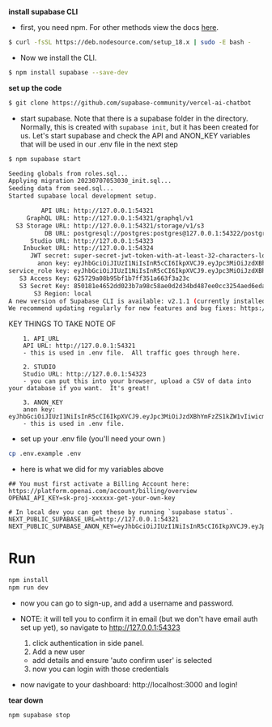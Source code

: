 
__install supabase CLI__

- first, you need npm.  For other methods view the docs [here](https://supabase.com/docs/guides/local-development?queryGroups=package-manager&package-manager=npm).


```bash
$ curl -fsSL https://deb.nodesource.com/setup_18.x | sudo -E bash -
```

- Now we install the CLI.

```bash
$ npm install supabase --save-dev
```

__set up the code__

```bash
$ git clone https://github.com/supabase-community/vercel-ai-chatbot
```

- start supabase.  Note that there is a supabase folder in the directory.  Normally, this is created with `supabase init`, but it has been created for us.  Let's start supabase and check the API and ANON_KEY variables that will be used in our .env file in the next step

```bash
$ npm supabase start

Seeding globals from roles.sql...
Applying migration 20230707053030_init.sql...
Seeding data from seed.sql...
Started supabase local development setup.

         API URL: http://127.0.0.1:54321
     GraphQL URL: http://127.0.0.1:54321/graphql/v1
  S3 Storage URL: http://127.0.0.1:54321/storage/v1/s3
          DB URL: postgresql://postgres:postgres@127.0.0.1:54322/postgres
      Studio URL: http://127.0.0.1:54323
    Inbucket URL: http://127.0.0.1:54324
      JWT secret: super-secret-jwt-token-with-at-least-32-characters-long
        anon key: eyJhbGciOiJIUzI1NiIsInR5cCI6IkpXVCJ9.eyJpc3MiOiJzdXBhYmFzZS1kZW1vIiwicm9sZSI6ImFub24iLCJleHAiOjE5ODM4MTI5OTZ9.CRXP1A7WOeoJeXxjNni43kdQwgnWNReilDMblYTn_I0
service_role key: eyJhbGciOiJIUzI1NiIsInR5cCI6IkpXVCJ9.eyJpc3MiOiJzdXBhYmFzZS1kZW1vIiwicm9sZSI6InNlcnZpY2Vfcm9sZSIsImV4cCI6MTk4MzgxMjk5Nn0.EGIM96RAZx35lJzdJsyH-qQwv8Hdp7fsn3W0YpN81IU
   S3 Access Key: 625729a08b95bf1b7ff351a663f3a23c
   S3 Secret Key: 850181e4652dd023b7a98c58ae0d2d34bd487ee0cc3254aed6eda37307425907
       S3 Region: local
A new version of Supabase CLI is available: v2.1.1 (currently installed v1.189.1)
We recommend updating regularly for new features and bug fixes: https://supabase.com/docs/guides/cli/getting-started#updating-the-supabase-cli

```

KEY THINGS TO TAKE NOTE OF

        1. API_URL
        API URL: http://127.0.0.1:54321
        - this is used in .env file.  All traffic goes through here.

        2. STUDIO
        Studio URL: http://127.0.0.1:54323
        - you can put this into your browser, upload a CSV of data into your database if you want.  It's great!

        3. ANON_KEY
        anon key: eyJhbGciOiJIUzI1NiIsInR5cCI6IkpXVCJ9.eyJpc3MiOiJzdXBhYmFzZS1kZW1vIiwicm9sZSI6ImFub24iLCJleHAiOjE5ODM4MTI5OTZ9.CRXP1A7WOeoJeXxjNni43kdQwgnWNReilDMblYTn_I0
        - this is used in .env file.  

- set up your .env file (you'll need your own )

```bash
cp .env.example .env
```

- here is what we did for my variables above

```env
## You must first activate a Billing Account here: https://platform.openai.com/account/billing/overview
OPENAI_API_KEY=sk-proj-xxxxxx-get-your-own-key

# In local dev you can get these by running `supabase status`.
NEXT_PUBLIC_SUPABASE_URL=http://127.0.0.1:54321
NEXT_PUBLIC_SUPABASE_ANON_KEY=eyJhbGciOiJIUzI1NiIsInR5cCI6IkpXVCJ9.eyJpc3MiOiJzdXBhYmFzZS1kZW1vIiwicm9sZSI6ImFub24iLCJleHAiOjE5ODM4MTI5OTZ9.CRXP1A7WOeoJeXxjNni43kdQwgnWNReilDMblYTn_I0

```

# Run

```bash
npm install
npm run dev
```

- now you can go to sign-up, and add a username and password.
- NOTE: it will tell you to confirm it in email (but we don't have email auth set up yet), so navigate to http://127.0.0.1:54323

    1. click authentication in side panel.
    2. Add a new user
    - add details and ensure 'auto confirm user' is selected
    3. now you can login with those credentials

- now navigate to your dashboard: http://localhost:3000 and login!

__tear down__

```bash
npm supabase stop
```